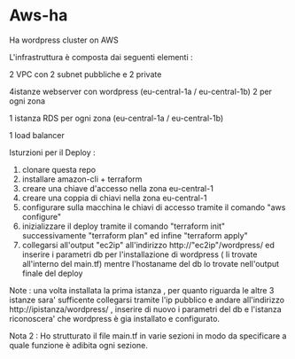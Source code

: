 # Aws-ha
Ha wordpress cluster on AWS

L'infrastruttura è composta dai seguenti elementi :

2 VPC con 2 subnet pubbliche e 2 private

4istanze webserver con wordpress (eu-central-1a / eu-central-1b) 2 per ogni zona

1 istanza RDS per ogni zona (eu-central-1a / eu-central-1b)

1 load balancer

Isturzioni per il Deploy : 

1) clonare questa repo
2) installare amazon-cli + terraform
3) creare una chiave d'accesso nella zona eu-central-1
4) creare una coppia di chiavi nella zona eu-central-1
5) configurare sulla macchina le chiavi di accesso tramite il comando "aws configure"
6) inizializzare il deploy tramite il comando "terraform init" successivamente "terraform plan" ed infine "terraform apply"
7) collegarsi all'output "ec2ip" all'indirizzo http://"ec2ip"/wordpress/ ed inserire i parametri db per l'installazione di wordpress ( li trovate all'interno del main.tf) mentre l'hostaname del db lo trovate nell'output finale del deploy


Note : una volta installata la prima istanza , per quanto riguarda le altre 3 istanze sara' sufficente collegarsi tramite l'ip pubblico e andare all'indirizzo http://ipistanza/wordpress/ , inserire di nuovo i parametri del db e l'istanza riconoscera' che wordpress è gia installato e configurato.

Nota 2 : Ho strutturato il file main.tf in varie sezioni in modo da specificare a quale funzione è adibita ogni sezione.
